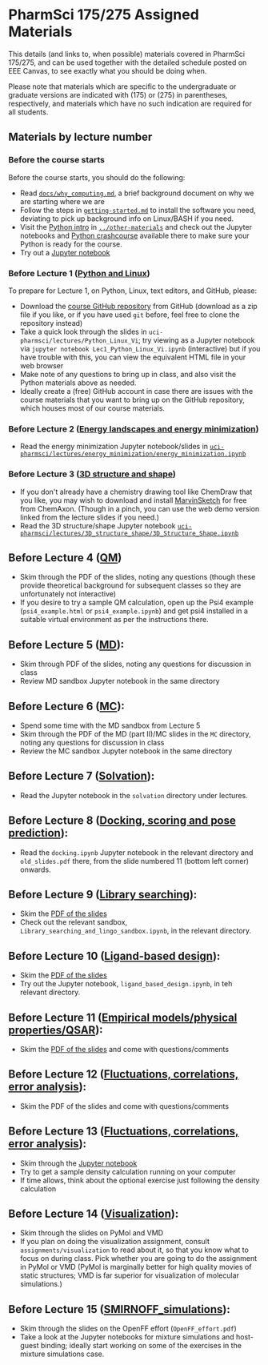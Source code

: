 # PharmSci 175/275 Assigned Materials

This details (and links to, when possible) materials covered in PharmSci 175/275, and can be used together with the detailed schedule posted on EEE Canvas, to see exactly what you should be doing when.

Please note that materials which are specific to the undergraduate or graduate versions are indicated with (175) or (275) in parentheses, respectively, and materials which have no such indication are required for all students.

## Materials by lecture number

### Before the course starts
Before the course starts, you should do the following:
- Read [`docs/why_computing.md`](docs/why_computing.md), a brief background document on why we are starting where we are
- Follow the steps in [`getting-started.md`](getting-started.md) to install the software you need, deviating to pick up background info on Linux/BASH if you need.
- Visit the [Python intro](../other-materials/python-intro/README.md) in [`../other-materials`](../other-materials) and check out the Jupyter notebooks and [Python crashcourse](../other-materials/python-intro/python_crashcourse.md) available there to make sure your Python is ready for the course.
- Try out a [Jupyter notebook](http://jupyter-notebook-beginner-guide.readthedocs.io/en/latest/execute.html)

### Before Lecture 1 ([Python and Linux](lectures/Python_Linux_Vi))
To prepare for Lecture 1, on Python, Linux, text editors, and GitHub, please:
- Download the [course GitHub repository](https://github.com/mobleylab/drug-computing) from GitHub (download as a zip file if you like, or if you have used `git` before, feel free to clone the repository instead)
- Take a quick look through the slides in `uci-pharmsci/lectures/Python_Linux_Vi`; try viewing as a Jupyter notebook via `jupyter notebook Lec1_Python_Linux_Vi.ipynb` (interactive) but if you have trouble with this, you can view the equivalent HTML file in your web browser
- Make note of any questions to bring up in class, and also visit the Python materials above as needed.
- Ideally create a (free) GitHub account in case there are issues with the course materials that you want to bring up on the GitHub repository, which houses most of our course materials.

### Before Lecture 2 ([Energy landscapes and energy minimization](lectures/energy_minimization))
- Read the energy minimization Jupyter notebook/slides in [`uci-pharmsci/lectures/energy_minimization/energy_minimization.ipynb`](uci-pharmsci/lectures/energy_minimization/energy_minimization.ipynb)

### Before Lecture 3 ([3D structure and shape](lectures/3D_structure_shape))
- If you don't already have a chemistry drawing tool like ChemDraw that you like, you may wish to download and install [MarvinSketch](https://www.chemaxon.com/products/marvin) for free from ChemAxon. (Though in a pinch, you can use the web demo version linked from the lecture slides if you need.)
- Read the 3D structure/shape Jupyter notebook [`uci-pharmsci/lectures/3D_structure_shape/3D_Structure_Shape.ipynb`](uci-pharmsci/lectures/3D_structure_shape/3D_Structure_Shape.ipynb)

## Before Lecture 4 ([QM](lectures/QM))
- Skim through the PDF of the slides, noting any questions (though these provide theoretical background for subsequent classes so they are unfortunately not interactive)
- If you desire to try a sample QM calculation, open up the Psi4 example (`psi4_example.html` or `psi4_example.ipynb`) and get psi4 installed in a suitable virtual environment as per the instructions there.

## Before Lecture 5 ([MD](lectures/MD)):
- Skim through PDF of the slides, noting any questions for discussion in class
- Review MD sandbox Jupyter notebook in the same directory

## Before Lecture 6 ([MC](lectures/MC)):
- Spend some time with the MD sandbox from Lecture 5
- Skim through the PDF of the MD (part II)/MC slides in the `MC` directory, noting any questions for discussion in class
- Review the MC sandbox Jupyter notebook in the same directory

## Before Lecture 7 ([Solvation](lectures/solvation)):
- Read the Jupyter notebook in the `solvation` directory under lectures.

## Before Lecture 8 ([Docking, scoring and pose prediction](lectures/docking_scoring_pose)):
- Read the `docking.ipynb` Jupyter notebook in the relevant directory and `old_slides.pdf` there, from the slide numbered 11 (bottom left corner) onwards.

## Before Lecture 9 ([Library searching](library_searching)):
- Skim the [PDF of the slides](library_searching/Library_lingo_lecture.pdf)
- Check out the relevant sandbox, `Library_searching_and_lingo_sandbox.ipynb`, in the relevant directory.

## Before Lecture 10 ([Ligand-based design](ligand_based_design)):
- Skim the [PDF of the slides](ligand_based_design/ligand_based_design_slides.pdf)
- Try out the Jupyter notebook, `ligand_based_design.ipynb`, in teh relevant directory.

## Before Lecture 11 ([Empirical models/physical properties/QSAR](empirical_physical_properties)):
- Skim the [PDF of the slides](empirical_physical_properties/physprops.pdf) and come with questions/comments

## Before Lecture 12 ([Fluctuations, correlations, error analysis](fluctuations_correlations_error)):
- Skim the PDF of the slides and come with questions/comments

## Before Lecture 13 ([Fluctuations, correlations, error analysis](fluctuations_correlations_error)):
- Skim through the [Jupyter notebook](error_anlaysis_OpenMM_convergence.ipynb)
- Try to get a sample density calculation running on your computer
- If time allows, think about the optional exercise just following the density calculation

## Before Lecture 14 ([Visualization](visualization)):
- Skim through the slides on PyMol and VMD
- If you plan on doing the visualization assignment, consult `assignments/visualization` to read about it, so that you know what to focus on during class. Pick whether you are going to do the assignment in PyMol or VMD (PyMol is marginally better for high quality movies of static structures; VMD is far superior for visualization of molecular simulations.)

## Before Lecture 15 ([SMIRNOFF_simulations](SMIRNOFF_simulations)):
- Skim through the slides on the OpenFF effort (`OpenFF_effort.pdf`)
- Take a look at the Jupyter notebooks for mixture simulations and host-guest binding; ideally start working on some of the exercises in the mixture simulations case. 

